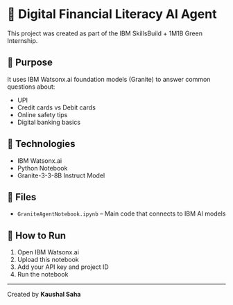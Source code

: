 # 💸 Digital Financial Literacy AI Agent

This project was created as part of the IBM SkillsBuild + 1M1B Green Internship.

## 🧠 Purpose

It uses IBM Watsonx.ai foundation models (Granite) to answer common questions about:

- UPI
- Credit cards vs Debit cards
- Online safety tips
- Digital banking basics

## 🚀 Technologies

- IBM Watsonx.ai
- Python Notebook
- Granite-3-3-8B Instruct Model

## 📁 Files

- `GraniteAgentNotebook.ipynb` – Main code that connects to IBM AI models

## 📌 How to Run

1. Open IBM Watsonx.ai
2. Upload this notebook
3. Add your API key and project ID
4. Run the notebook

---

Created by **Kaushal Saha**

